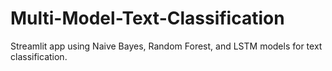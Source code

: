 # Multi-Model-Text-Classification
Streamlit app using Naive Bayes, Random Forest, and LSTM models for text classification.
